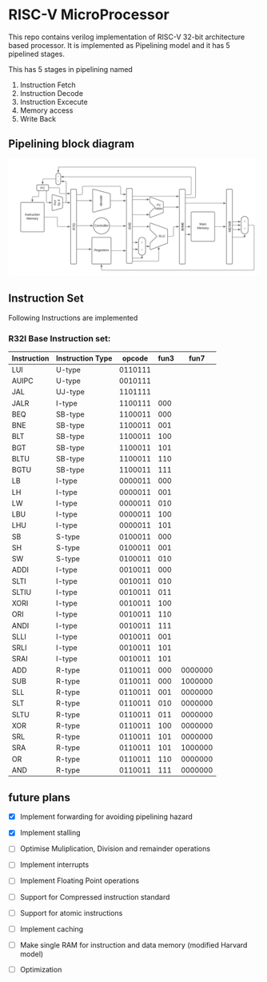 # RISC-V MicroProcessor
This repo contains verilog implementation of RISC-V 32-bit architecture based processor. It is implemented as Pipelining model and it has 5 pipelined stages.

This has 5 stages in pipelining named 

1. Instruction Fetch
2. Instruction Decode
3. Instruction Excecute
4. Memory access
5. Write Back


## Pipelining block diagram
![RISC-V architecture](/images/RISC-V_architectute_block_diagram.png)

## Instruction Set
Following Instructions are implemented 

### R32I Base Instruction set:

| Instruction   | Instruction Type  | opcode   | fun3 | fun7     |
| ------------- | ----------------- | -------- | ---- | -------- |
| LUI           | U-type            | 0110111  |      |          |
| AUIPC         | U-type            | 0010111  |      |          |
| JAL           | UJ-type           | 1101111  |      |          |
| JALR          | I-type            | 1100111  | 000  |          |
| BEQ           | SB-type           | 1100011  | 000  |          |
| BNE           | SB-type           | 1100011  | 001  |          |
| BLT           | SB-type           | 1100011  | 100  |          |
| BGT           | SB-type           | 1100011  | 101  |          |
| BLTU          | SB-type           | 1100011  | 110  |          |
| BGTU          | SB-type           | 1100011  | 111  |          |
| LB            | I-type            | 0000011  | 000  |          |
| LH            | I-type            | 0000011  | 001  |          |
| LW            | I-type            | 0000011  | 010  |          |
| LBU           | I-type            | 0000011  | 100  |          |
| LHU           | I-type            | 0000011  | 101  |          |
| SB            | S-type            | 0100011  | 000  |          |
| SH            | S-type            | 0100011  | 001  |          |
| SW            | S-type            | 0100011  | 010  |          |
| ADDI          | I-type            | 0010011  | 000  |          |
| SLTI          | I-type            | 0010011  | 010  |          |
| SLTIU         | I-type            | 0010011  | 011  |          |
| XORI          | I-type            | 0010011  | 100  |          |
| ORI           | I-type            | 0010011  | 110  |          |
| ANDI          | I-type            | 0010011  | 111  |          |
| SLLI          | I-type            | 0010011  | 001  |          |
| SRLI          | I-type            | 0010011  | 101  |          |
| SRAI          | I-type            | 0010011  | 101  |          |
| ADD           | R-type            | 0110011  | 000  | 0000000  |
| SUB           | R-type            | 0110011  | 000  | 1000000  |
| SLL           | R-type            | 0110011  | 001  | 0000000  |
| SLT           | R-type            | 0110011  | 010  | 0000000  |
| SLTU          | R-type            | 0110011  | 011  | 0000000  |
| XOR           | R-type            | 0110011  | 100  | 0000000  |
| SRL           | R-type            | 0110011  | 101  | 0000000  |
| SRA           | R-type            | 0110011  | 101  | 1000000  |
| OR            | R-type            | 0110011  | 110  | 0000000  |
| AND           | R-type            | 0110011  | 111  | 0000000  |


## future plans
- [x] Implement forwarding for avoiding pipelining hazard
- [x] Implement stalling
- [ ] Optimise Muliplication, Division and remainder operations
- [ ] Implement interrupts
- [ ] Implement Floating Point operations
- [ ] Support for Compressed instruction standard
- [ ] Support for atomic instructions
- [ ] Implement caching
- [ ] Make single RAM for instruction and data memory (modified Harvard model)
- [ ] Optimization
 